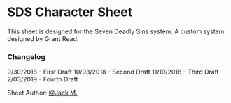 # SDS Character Sheet

This sheet is designed for the Seven Deadly Sins system. A custom system designed by Grant Read.

### Changelog
9/30/2018 - First Draft
10/03/2018 - Second Draft
11/19/2018 - Third Draft
2/03/2019 - Fourth Draft


Sheet Author: [@Jack M.](https://app.roll20.net/users/329031/jack-m)